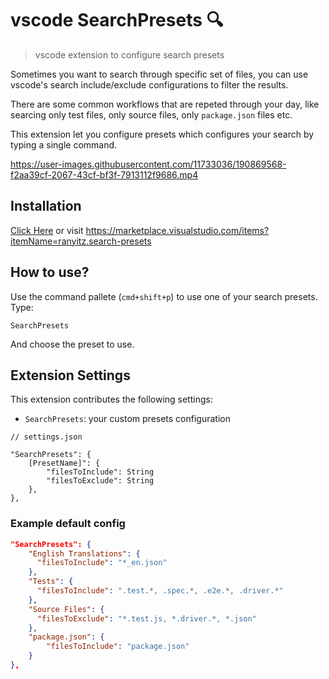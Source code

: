 # vscode SearchPresets 🔍
> vscode extension to configure search presets

Sometimes you want to search through specific set of files, you can use vscode's search include/exclude configurations to filter the results.

There are some common workflows that are repeted through your day, like searcing only test files, only source files, only `package.json` files etc.

This extension let you configure presets which configures your search by typing a single command.

https://user-images.githubusercontent.com/11733036/190869568-f2aa39cf-2067-43cf-bf3f-7913112f9686.mp4

## Installation

[Click Here](vscode:extension/ranyitz.search-presets) or visit https://marketplace.visualstudio.com/items?itemName=ranyitz.search-presets

## How to use?

Use the command pallete (`cmd+shift+p`) to use one of your search presets. Type:
```
SearchPresets
```

And choose the preset to use.
## Extension Settings

This extension contributes the following settings:
* `SearchPresets`: your custom presets configuration
```
// settings.json

"SearchPresets": {
    [PresetName]": {
        "filesToInclude": String
        "filesToExclude": String
    },
}, 
```


### Example default config

```json
"SearchPresets": {
    "English Translations": {
      "filesToInclude": "*_en.json"
    },
    "Tests": {
      "filesToInclude": ".test.*, .spec.*, .e2e.*, .driver.*"
    },
    "Source Files": {
      "filesToExclude": "*.test.js, *.driver.*, *.json"
    },
    "package.json": {
        "filesToInclude": "package.json"
    }
}, 
```
